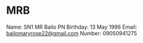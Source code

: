 # MRB
Name: SN1 MR Bailo PN
Birthday: 13 May 1996
Email: bailomaryrose22@gmail.com
Number: 09050941275



